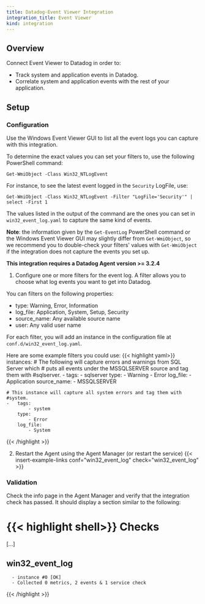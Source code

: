 ```yaml
---
title: Datadog-Event Viewer Integration
integration_title: Event Viewer
kind: integration
---
```


## Overview

Connect Event Viewer to Datadog in order to:

* Track system and application events in Datadog.
* Correlate system and application events with the rest of your application.

## Setup
### Configuration

Use the Windows Event Viewer GUI to list all the event logs you can capture with this integration.

To determine the exact values you can set your filters to, use the following PowerShell
command:

    Get-WmiObject -Class Win32_NTLogEvent

For instance, to see the latest event logged in the `Security` LogFile, use:

    Get-WmiObject -Class Win32_NTLogEvent -Filter "LogFile='Security'" | select -First 1

The values listed in the output of the command are the ones you can set in `win32_event_log.yaml` to capture the same kind of events.

**Note**: the information given by the `Get-EventLog` PowerShell command or the Windows Event Viewer
GUI may slightly differ from `Get-WmiObject`, so we recommend you to double-check your filters' values
with `Get-WmiObject` if the integration does not capture the events you set up.

**This integration requires a Datadog Agent version >= 3.2.4**

1. Configure one or more filters for the event log. A filter allows you to choose what log events you want to get into Datadog.

You can filters on the following properties:

* type: Warning, Error, Information
* log_file: Application, System, Setup, Security
* source_name: Any available source name
* user: Any valid user name

For each filter, you will add an instance in the configuration file at `conf.d/win32_event_log.yaml`.

Here are some example filters you could use:
{{< highlight yaml>}}
instances:
    # The following will capture errors and warnings from SQL Server which
    # puts all events under the MSSQLSERVER source and tag them with #sqlserver.
    -   tags:
            - sqlserver
        type:
            - Warning
            - Error
        log_file:
            - Application
        source_name:
            - MSSQLSERVER

    # This instance will capture all system errors and tag them with #system.
    -   tags:
            - system
        type:
            - Error
        log_file:
            - System
{{< /highlight >}}

2. Restart the Agent using the Agent Manager (or restart the service)
{{< insert-example-links conf="win32_event_log" check="win32_event_log" >}}

### Validation

Check the info page in the Agent Manager and verify that the integration check has passed. It should display a section similar to the following:

{{< highlight shell>}}
Checks
======

  [...]

  win32_event_log
  ---------------
      - instance #0 [OK]
      - Collected 0 metrics, 2 events & 1 service check
{{< /highlight >}}
